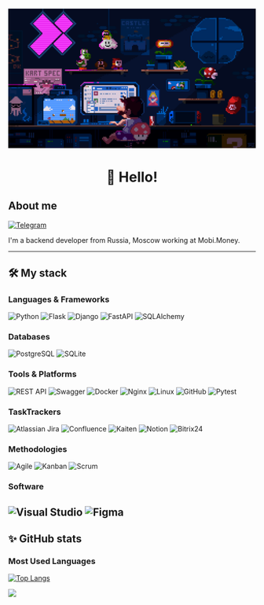 ![bio](profile.gif)
<h1 align="center">👋 Hello!</h1>

## About me

[![Telegram](https://img.shields.io/badge/Telegram-2CA5E0?style=for-the-badge&logo=telegram&logoColor=white)]((https://t.me/useyourhead))

I'm a backend developer from Russia, Moscow working at Mobi.Money.  

---

## 🛠️ My stack

### Languages & Frameworks
![Python](https://img.shields.io/badge/Python-3776AB?style=for-the-badge&logo=python&logoColor=white)
![Flask](https://img.shields.io/badge/Flask-000000?style=for-the-badge&logo=flask&logoColor=white)
![Django](https://img.shields.io/badge/Django-092E20?style=for-the-badge&logo=django&logoColor=white)
![FastAPI](https://img.shields.io/badge/FastAPI-009688?style=for-the-badge&logo=fastapi&logoColor=white)
![SQLAlchemy](https://img.shields.io/badge/SQLAlchemy-AC2B28?style=for-the-badge&logo=sqlalchemy&logoColor=white)

### Databases
![PostgreSQL](https://img.shields.io/badge/PostgreSQL-336791?style=for-the-badge&logo=postgresql&logoColor=white)
![SQLite](https://img.shields.io/badge/SQLite-003B57?style=for-the-badge&logo=sqlite&logoColor=white)

### Tools & Platforms
![REST API](https://img.shields.io/badge/REST-02569B?style=for-the-badge&logo=rest&logoColor=white)
![Swagger](https://img.shields.io/badge/Swagger-85EA2D?style=for-the-badge&logo=swagger&logoColor=black)
![Docker](https://img.shields.io/badge/Docker-2496ED?style=for-the-badge&logo=docker&logoColor=white)
![Nginx](https://img.shields.io/badge/Nginx-009639?style=for-the-badge&logo=nginx&logoColor=white)
![Linux](https://img.shields.io/badge/Linux-FCC624?style=for-the-badge&logo=linux&logoColor=black)
![GitHub](https://img.shields.io/badge/GitHub-181717?style=for-the-badge&logo=github&logoColor=white)
![Pytest](https://img.shields.io/badge/Pytest-0A9EDC?style=for-the-badge&logo=pytest&logoColor=white)

### TaskTrackers
![Atlassian Jira](https://img.shields.io/badge/Jira-0052CC?style=for-the-badge&logo=jira&logoColor=white)
![Confluence](https://img.shields.io/badge/Confluence-172B4D?style=for-the-badge&logo=confluence&logoColor=white)
![Kaiten](https://img.shields.io/badge/Kaiten-4B4BFB?style=for-the-badge&logoColor=white)
![Notion](https://img.shields.io/badge/Notion-000000?style=for-the-badge&logo=notion&logoColor=white)
![Bitrix24](https://img.shields.io/badge/Bitrix24-24A3D8?style=for-the-badge&logo=bitrix24&logoColor=white)

### Methodologies
![Agile](https://img.shields.io/badge/Agile-008AD7?style=for-the-badge&logo=agile&logoColor=white)
![Kanban](https://img.shields.io/badge/Kanban-0052CC?style=for-the-badge&logo=kanbanize&logoColor=white)
![Scrum](https://img.shields.io/badge/Scrum-6DB33F?style=for-the-badge&logo=scrumalliance&logoColor=white)

### Software
![Visual Studio](https://img.shields.io/badge/Visual%20Studio-5C2D91?style=for-the-badge&logo=visualstudio&logoColor=white)
![Figma](https://img.shields.io/badge/Figma-F24E1E?style=for-the-badge&logo=figma&logoColor=white)
---

## ✨ GitHub stats

### Most Used Languages
[![Top Langs](https://github-readme-stats.vercel.app/api/top-langs/?username=useyourcode&layout=compact&theme=dark)](https://github.com/anuraghazra/github-readme-stats)
<p>
  <img src="https://github-readme-stats.vercel.app/api?username=useyourcode&show_icons=true&theme=dark" />
</p>
